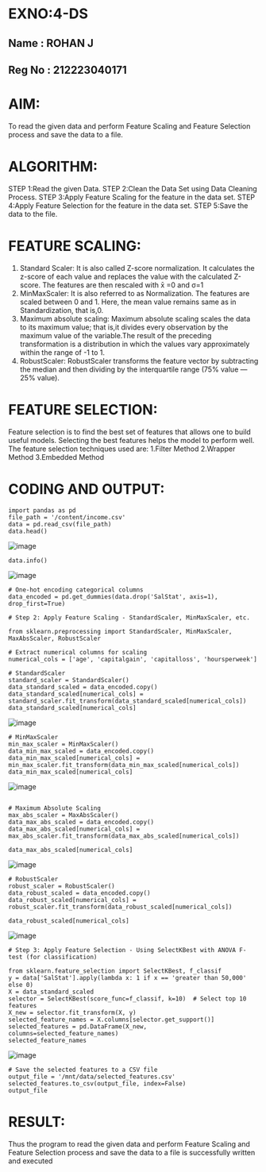 # EXNO:4-DS
## Name : ROHAN J 
## Reg No : 212223040171
# AIM:
To read the given data and perform Feature Scaling and Feature Selection process and save the
data to a file.

# ALGORITHM:
STEP 1:Read the given Data.
STEP 2:Clean the Data Set using Data Cleaning Process.
STEP 3:Apply Feature Scaling for the feature in the data set.
STEP 4:Apply Feature Selection for the feature in the data set.
STEP 5:Save the data to the file.

# FEATURE SCALING:
1. Standard Scaler: It is also called Z-score normalization. It calculates the z-score of each value and replaces the value with the calculated Z-score. The features are then rescaled with x̄ =0 and σ=1
2. MinMaxScaler: It is also referred to as Normalization. The features are scaled between 0 and 1. Here, the mean value remains same as in Standardization, that is,0.
3. Maximum absolute scaling: Maximum absolute scaling scales the data to its maximum value; that is,it divides every observation by the maximum value of the variable.The result of the preceding transformation is a distribution in which the values vary approximately within the range of -1 to 1.
4. RobustScaler: RobustScaler transforms the feature vector by subtracting the median and then dividing by the interquartile range (75% value — 25% value).

# FEATURE SELECTION:
Feature selection is to find the best set of features that allows one to build useful models. Selecting the best features helps the model to perform well.
The feature selection techniques used are:
1.Filter Method
2.Wrapper Method
3.Embedded Method

# CODING AND OUTPUT:
```
import pandas as pd
file_path = '/content/income.csv'
data = pd.read_csv(file_path)
data.head()
```
![image](https://github.com/user-attachments/assets/5a8f56af-3218-4bd6-94dd-00d646438b15)
```
data.info()
```
![image](https://github.com/user-attachments/assets/2dd79077-e180-4e23-b66d-a48e898a631a)
```
# One-hot encoding categorical columns
data_encoded = pd.get_dummies(data.drop('SalStat', axis=1), drop_first=True)

# Step 2: Apply Feature Scaling - StandardScaler, MinMaxScaler, etc.

from sklearn.preprocessing import StandardScaler, MinMaxScaler, MaxAbsScaler, RobustScaler

# Extract numerical columns for scaling
numerical_cols = ['age', 'capitalgain', 'capitalloss', 'hoursperweek']

# StandardScaler
standard_scaler = StandardScaler()
data_standard_scaled = data_encoded.copy()
data_standard_scaled[numerical_cols] = standard_scaler.fit_transform(data_standard_scaled[numerical_cols])
data_standard_scaled[numerical_cols] 
```
![image](https://github.com/user-attachments/assets/0c89891e-b279-4bfa-9f68-2782fa340190)

```
# MinMaxScaler
min_max_scaler = MinMaxScaler()
data_min_max_scaled = data_encoded.copy()
data_min_max_scaled[numerical_cols] = min_max_scaler.fit_transform(data_min_max_scaled[numerical_cols])
data_min_max_scaled[numerical_cols] 
```
![image](https://github.com/user-attachments/assets/0b436a4a-1dd0-405e-8da0-2b8f8bcbbffc)

```

# Maximum Absolute Scaling
max_abs_scaler = MaxAbsScaler()
data_max_abs_scaled = data_encoded.copy()
data_max_abs_scaled[numerical_cols] = max_abs_scaler.fit_transform(data_max_abs_scaled[numerical_cols])

data_max_abs_scaled[numerical_cols]
```
![image](https://github.com/user-attachments/assets/8e6d494d-0d71-4cf2-9c38-b509328caa48)

```
# RobustScaler
robust_scaler = RobustScaler()
data_robust_scaled = data_encoded.copy()
data_robust_scaled[numerical_cols] = robust_scaler.fit_transform(data_robust_scaled[numerical_cols])

data_robust_scaled[numerical_cols] 
```
![image](https://github.com/user-attachments/assets/561fb862-f489-43a2-baa4-45949f41d3cd)
```
# Step 3: Apply Feature Selection - Using SelectKBest with ANOVA F-test (for classification)

from sklearn.feature_selection import SelectKBest, f_classif
y = data['SalStat'].apply(lambda x: 1 if x == 'greater than 50,000' else 0) 
X = data_standard_scaled
selector = SelectKBest(score_func=f_classif, k=10)  # Select top 10 features
X_new = selector.fit_transform(X, y)
selected_feature_names = X.columns[selector.get_support()]
selected_features = pd.DataFrame(X_new, columns=selected_feature_names)
selected_feature_names
```
![image](https://github.com/user-attachments/assets/f5137c26-198b-4a9f-b1c8-0d9513922a20)
```
# Save the selected features to a CSV file
output_file = '/mnt/data/selected_features.csv'
selected_features.to_csv(output_file, index=False)
output_file
```

# RESULT:
Thus the program to read the given data and perform Feature Scaling and Feature Selection process and save the data to a file is successfully written and executed

